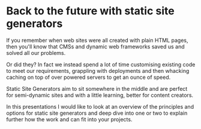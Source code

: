 # Back to the future with static site generators
If you remember when web sites were all created with plain HTML pages, then you'll know that CMSs and dynamic web frameworks saved us and solved all our problems.

Or did they? In fact we instead spend a lot of time customising existing code to meet our requirements, grappling with deployments and then whacking caching on top of over powered servers to get an ounce of speed.

Static Site Generators aim to sit somewhere in the middle and are perfect for semi-dynamic sites and with a little learning, better for content creators.

In this presentations I would like to look at an overview of the principles and options for static site generators and deep dive into one or two to explain further how the work and can fit into your projects.
